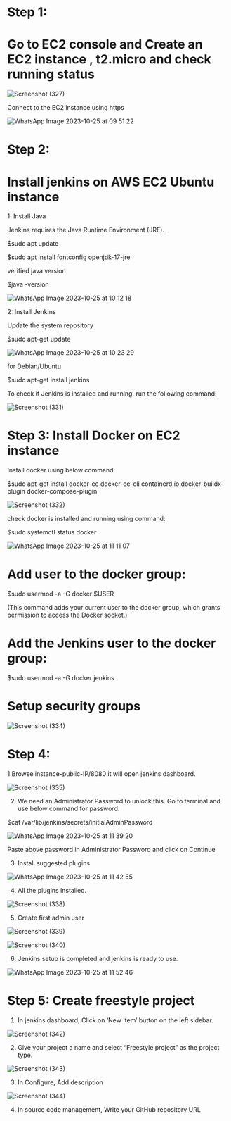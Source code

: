 # Step 1:

# Go to EC2 console and Create an EC2 instance , t2.micro and check running status


![Screenshot (327)](https://github.com/manikantaraju427/github-webhook/assets/125948783/11777d05-4d29-4dd5-9584-a24942254bcb)


Connect to the EC2 instance using https


![WhatsApp Image 2023-10-25 at 09 51 22](https://github.com/manikantaraju427/github-webhook/assets/125948783/d62d4886-9165-405d-8f6b-07f9a3382290)


# Step 2:

# Install jenkins on AWS EC2 Ubuntu instance

1: Install Java

Jenkins requires the Java Runtime Environment (JRE).


$sudo apt update

$sudo apt install fontconfig openjdk-17-jre

verified java version

$java -version


![WhatsApp Image 2023-10-25 at 10 12 18](https://github.com/manikantaraju427/github-webhook/assets/125948783/940c5a28-b285-4db1-9914-6cb5757e05a6)


2: Install Jenkins

Update the system repository

$sudo apt-get update


![WhatsApp Image 2023-10-25 at 10 23 29](https://github.com/manikantaraju427/github-webhook/assets/125948783/c0c2792b-9b1a-4da3-afa3-58e217ac6147)


for Debian/Ubuntu

$sudo apt-get install jenkins

To check if Jenkins is installed and running, run the following command:


![Screenshot (331)](https://github.com/manikantaraju427/github-webhook/assets/125948783/2630eee4-95ed-4f9d-bcf1-e41d563c97ac)


# Step 3: Install Docker on EC2 instance

Install docker using below command:

$sudo apt-get install docker-ce docker-ce-cli containerd.io docker-buildx-plugin docker-compose-plugin


![Screenshot (332)](https://github.com/manikantaraju427/github-webhook/assets/125948783/320337d0-4fc0-4fa5-8959-cc1ec7b76a6e)


check docker is installed and running using command:

$sudo systemctl status docker


![WhatsApp Image 2023-10-25 at 11 11 07](https://github.com/manikantaraju427/github-webhook/assets/125948783/e7d8ab5f-238d-4e2d-adbf-a5935109cf05)


# Add user to the docker group:

$sudo usermod -a -G docker $USER

(This command adds your current user to the docker group, which grants permission to access the Docker socket.)

# Add the Jenkins user to the docker group:

$sudo usermod -a -G docker jenkins

# Setup security groups


![Screenshot (334)](https://github.com/manikantaraju427/github-webhook/assets/125948783/4b57d12b-b14b-4960-ab42-9ba1980d197e)


# Step 4:

1.Browse instance-public-IP/8080 it will open jenkins dashboard.


![Screenshot (335)](https://github.com/manikantaraju427/github-webhook/assets/125948783/6d93f495-a391-4c65-94db-bfd23470114c)



2. We need an Administrator Password to unlock this. Go to terminal and use below command for password.


$cat /var/lib/jenkins/secrets/initialAdminPassword


![WhatsApp Image 2023-10-25 at 11 39 20](https://github.com/manikantaraju427/github-webhook/assets/125948783/f58fd91e-57c9-44ab-a49f-e5fc600e81be)

Paste above password in Administrator Password and click on Continue


3. Install suggested plugins


![WhatsApp Image 2023-10-25 at 11 42 55](https://github.com/manikantaraju427/github-webhook/assets/125948783/616df698-5389-44c9-8c26-be923d88ab41)


4. All the plugins installed.


![Screenshot (338)](https://github.com/manikantaraju427/github-webhook/assets/125948783/c03e3e7c-f4a7-428a-a4ac-a01986c99dad)


5. Create first admin user


![Screenshot (339)](https://github.com/manikantaraju427/github-webhook/assets/125948783/3a3368ea-04ac-4922-b0d1-5484106be006)


![Screenshot (340)](https://github.com/manikantaraju427/github-webhook/assets/125948783/987e9be0-2830-40bf-a226-35220bcf1d6f)


6. Jenkins setup is completed and jenkins is ready to use.


![WhatsApp Image 2023-10-25 at 11 52 46](https://github.com/manikantaraju427/github-webhook/assets/125948783/b81d056d-da7a-4083-b24f-aee301f4bd5f)


# Step 5: Create freestyle project


1) In jenkins dashboard, Click on ‘New Item’ button on the left sidebar.


![Screenshot (342)](https://github.com/manikantaraju427/github-webhook/assets/125948783/6d1e3117-dcf2-4708-a74f-7de844460d49)


2. Give your project a name and select “Freestyle project” as the project type.


![Screenshot (343)](https://github.com/manikantaraju427/github-webhook/assets/125948783/3828a4bb-a694-4d82-8115-e7a259fbc744)


3. In Configure, Add description


![Screenshot (344)](https://github.com/manikantaraju427/github-webhook/assets/125948783/721c15af-ac05-48f4-b42b-500da8f02f0f)

4. In source code management, Write your GitHub repository URL  



















